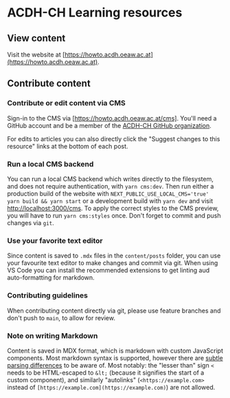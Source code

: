 <!--lint disable first-heading-level-->

# ACDH-CH Learning resources

## View content

Visit the website at [https://howto.acdh.oeaw.ac.at](https://howto.acdh.oeaw.ac.at).

## Contribute content

### Contribute or edit content via CMS

Sign-in to the CMS via [https://howto.acdh.oeaw.ac.at/cms]. You'll need a GitHub account and be a
member of the [ACDH-CH GitHub organization](https://github.com/acdh-oeaw/).

For edits to articles you can also directly click the "Suggest changes to this resource" links at
the bottom of each post.

### Run a local CMS backend

You can run a local CMS backend which writes directly to the filesystem, and does not require
authentication, with `yarn cms:dev`. Then run either a production build of the website with
`NEXT_PUBLIC_USE_LOCAL_CMS='true' yarn build && yarn start` or a development build with `yarn dev`
and visit [http://localhost:3000/cms](http://localhost:3000/cms). To apply the correct styles to the
CMS preview, you will have to run `yarn cms:styles` once. Don't forget to commit and push changes
via `git`.

### Use your favorite text editor

Since content is saved to `.mdx` files in the `content/posts` folder, you can use your favourite
text editor to make changes and commit via git. When using VS Code you can install the recommended
extensions to get linting aud auto-formatting for markdown.

### Contributing guidelines

When contributing content directly via git, please use feature branches and don't push to `main`, to
allow for review.

### Note on writing Markdown

Content is saved in MDX format, which is markdown with custom JavaScript components. Most markdown
syntax is supported, however there are
[subtle parsing differences](https://github.com/micromark/mdx-state-machine#72-deviations-from-markdown)
to be aware of. Most notably: the "lesser than" sign `<` needs to be HTML-escaped to `&lt;` (because
it signifies the start of a custom component), and similarly "autolinks" (`<https://example.com>`
instead of `[https://example.com](https://example.com)`) are not allowed.
